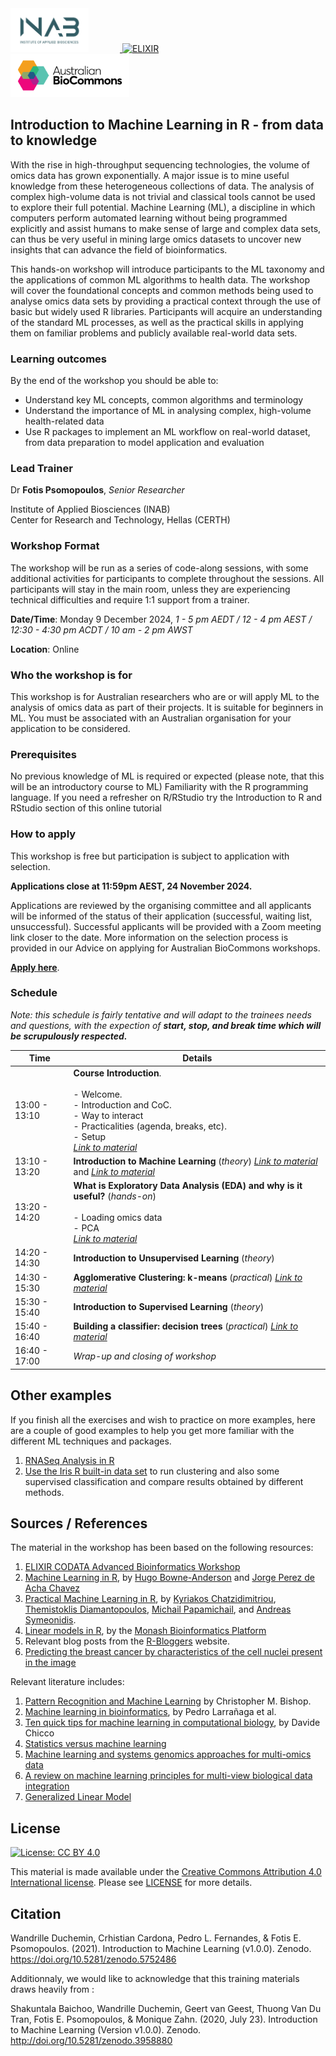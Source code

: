 
<div class="sponsor-logos">
  <a href="http://inab.certh.gr/" title="INAB/CERTH">
    <img style="margin-right:50px" alt="INAB/CERTH" src="static/images/INAB Logo.png" width="125"/>
  </a>
  <a href="https://www.elixir-europe.org/" title="ELIXIR">
    <img style="margin-right:50px" alt="ELIXIR" src="static/images/ELIXIR-logo.png" width="90"/>
  </a>  
  <a href="https://www.biocommons.org.au/" title="AustralianBiocommons">
    <img style="margin-right:50px" alt="AustralianBiocommons" src="static/images/Australian-Biocommons-Logo-Horizontal-RGB.png" width="190"/>
  </a>
  <!-- <a href="https://www.igc.gulbenkian.pt/" title="ELIXIR">
    <img style="margin-right:50px" alt="ELIXIR" src="static/images/IGC_Black.png" width="130"/>
  </a> -->
</div>  

<!-- [![DOI](https://zenodo.org/badge/417492568.svg)](https://zenodo.org/badge/latestdoi/417492568) -->

## Introduction to Machine Learning in R - from data to knowledge

With the rise in high-throughput sequencing technologies, the volume of omics data has grown exponentially. A major issue is to mine useful knowledge from these heterogeneous collections of data. The analysis of complex high-volume data is not trivial and classical tools cannot be used to explore their full potential. Machine Learning (ML), a discipline in which computers perform automated learning without being programmed explicitly and assist humans to make sense of large and complex data sets, can thus be very useful in mining large omics datasets to uncover new insights that can advance the field of bioinformatics.

This hands-on workshop will introduce participants to the ML taxonomy and the applications of common ML algorithms to health data. The workshop will cover the foundational concepts and common methods being used to analyse omics data sets by providing a practical context through the use of basic but widely used R libraries. Participants will acquire an understanding of the standard ML processes, as well as the practical skills in applying them on familiar problems and publicly available real-world data sets.

### Learning outcomes

By the end of the workshop you should be able to:

- Understand key ML concepts, common algorithms and terminology
- Understand the importance of ML in analysing complex, high-volume health-related data
- Use R packages to implement an ML workflow on real-world dataset, from data preparation to model application and evaluation

### Lead Trainer

Dr **Fotis Psomopoulos**, *Senior Researcher* 

Institute of Applied Biosciences (INAB)<br>
Center for Research and Technology, Hellas (CERTH)



### Workshop Format

The workshop will be run as a series of code-along sessions, with some additional activities for participants to complete throughout the sessions. All participants will stay in the main room, unless they are experiencing technical difficulties and require 1:1 support from a trainer. 

**Date/Time**: Monday 9 December 2024, 
*1 - 5 pm AEDT / 12 - 4 pm AEST / 12:30 - 4:30 pm ACDT / 10 am - 2 pm AWST*

**Location**: Online

### Who the workshop is for

This workshop is for Australian researchers who are or will apply ML to the analysis of omics data as part of their projects. It is suitable for beginners in ML. You must be associated with an Australian organisation for your application to be considered.

### Prerequisites

No previous knowledge of ML is required or expected (please note, that this will be an introductory course to ML)
Familiarity with the R programming language. If you need a refresher on R/RStudio try the Introduction to R and RStudio section of this online tutorial

### How to apply

This workshop is free but participation is subject to application with selection. 

**Applications close at 11:59pm AEST, 24 November 2024.**

Applications are reviewed by the organising committee and all applicants will be informed of the status of their application (successful, waiting list, unsuccessful). Successful applicants will be provided with a Zoom meeting link closer to the date. More information on the selection process is provided in our Advice on applying for Australian BioCommons workshops.

[**Apply here**](https://www.eventbrite.com.au/e/workshop-introduction-to-machine-learning-in-r-from-data-to-knowledge-tickets-1066494576989).

### Schedule

*Note: this schedule is fairly tentative and will adapt to the trainees needs and questions, with the expection of* _**start, stop, and break time which will be scrupulously respected.**_

|  Time  |  Details |
|--------|----------|
| 13:00 - 13:10 | **Course Introduction**. <br /> <br /> - Welcome. <br /> - Introduction and CoC. <br /> - Way to interact <br /> - Practicalities (agenda, breaks, etc). <br />- Setup <br /> [_Link to material_](episodes/setup.md) |
| 13:10 - 13:20 | **Introduction to Machine Learning** (_theory_) [_Link to material_](episodes/01-intro.md) and [_Link to material_](episodes/02-bioinformatics-and-ml.md)|
| 13:20 - 14:20 | **What is Exploratory Data Analysis (EDA) and why is it useful?** (_hands-on_) <br /><br /> - Loading omics data <br /> - PCA <br /> [_Link to material_](episodes/03-eda.md) |
| 14:20 - 14:30 |  **Introduction to Unsupervised Learning** (_theory_) |
| 14:30 - 15:30 |  **Agglomerative Clustering: k-means** (_practical_) [_Link to material_](episodes/04-unsupervised-learning.md) |
| 15:30 - 15:40 |  **Introduction to Supervised Learning** (_theory_) |
| 15:40 - 16:40 |  **Building a classifier: decision trees** (_practical_) [_Link to material_](episodes/05-supervised-learning-classification.md) |
| 16:40 - 17:00 |  _Wrap-up and closing of workshop_ |


<!-- 
| 10:00 - 10:30 | **Introduction to Machine Learning** (_theory_) |
| 10:30 - 11:00 | 
| 11:00 - 11:30 | _Coffee Break_ |
| 11:30 - 12:30 | **Exploratory Data Analysis - continued** (_hands-on_) |
| 12:30 - 14:00 | _Lunch break_ |
| 14:00 - 14:30 | **Introduction to Unsupervised Learning** (_theory_) |
| 14:30 - 15:00 | **Agglomerative Clustering: k-means** (_practical_) [_Link to material_](episodes/04-unsupervised-learning.md) |
| 15:00 - 15:30 | _Coffee Break_ |
| 15:30 - 18:30 | **Agglomerative Clustering: k-means - continued** (_practical_) |
| 18:30         | _Closing of Day 1_ |

| Presenter |  Activity | Start | Duration (min) |
|---------  |---------- | ----- | -------------- |
|           | Slack Q&A |       | Whole Workshop |
| Melissa | **Workshop Day 1 welcome and housekeeping** <br /> - Introduction to workshop | 1:00 AEDT | 10 | -->

## Other examples

If you finish all the exercises and wish to practice on more examples, here are a couple of good examples to help you get more familiar with the different ML techniques and packages.
1. [RNASeq Analysis in R](https://combine-australia.github.io/RNAseq-R/06-rnaseq-day1.html)
2. [Use the Iris R built-in data set](https://github.com/fpsom/CODATA-RDA-Advanced-Bioinformatics-2019/blob/master/3.Day3.md) to run clustering and also some supervised classification and compare results obtained by different methods.

## Sources / References

The material in the workshop has been based on the following resources:

1. [ELIXIR CODATA Advanced Bioinformatics Workshop](https://codata-rda-advanced-bioinformatics-2019.readthedocs.io)
2. [Machine Learning in R](https://hugobowne.github.io/machine-learning-r/), by [Hugo Bowne-Anderson](https://twitter.com/hugobowne) and [Jorge Perez de Acha Chavez](https://twitter.com/jorge_pda)
3. [Practical Machine Learning in R](https://leanpub.com/practical-machine-learning-r), by [Kyriakos Chatzidimitriou](https://leanpub.com/u/kyrcha), [Themistoklis Diamantopoulos](https://leanpub.com/u/thdiaman), [Michail Papamichail](https://leanpub.com/u/mpapamic), and [Andreas Symeonidis](https://leanpub.com/u/symeonid).
4. [Linear models in R](https://monashbioinformaticsplatform.github.io/r-linear/topics/linear_models.html), by the [Monash Bioinformatics Platform](https://www.monash.edu/researchinfrastructure/bioinformatics)
5. Relevant blog posts from the [R-Bloggers](https://www.r-bloggers.com/) website.
6. [Predicting the breast cancer by characteristics of the cell nuclei present in the image](https://rstudio-pubs-static.s3.amazonaws.com/411600_3185f5d17d104cc5beb4587094b905e9.html#comparison-with-scientific-paper)

Relevant literature includes:

1. [Pattern Recognition and Machine Learning](http://users.isr.ist.utl.pt/~wurmd/Livros/school/Bishop%20-%20Pattern%20Recognition%20And%20Machine%20Learning%20-%20Springer%20%202006.pdf) by Christopher M. Bishop.
2. [Machine learning in bioinformatics](https://academic.oup.com/bib/article/7/1/86/264025), by Pedro Larrañaga et al.
3. [Ten quick tips for machine learning in computational biology](https://biodatamining.biomedcentral.com/articles/10.1186/s13040-017-0155-3), by Davide Chicco
3. [Statistics versus machine learning](https://www.nature.com/articles/nmeth.4642)
4. [Machine learning and systems genomics approaches for multi-omics data](https://biomarkerres.biomedcentral.com/articles/10.1186/s40364-017-0082-y)
5. [A review on machine learning principles for multi-view biological data integration](https://academic.oup.com/bib/article/19/2/325/2664338)
6. [Generalized Linear Model](https://www.sciencedirect.com/topics/mathematics/generalized-linear-model)

<!-- ## Additional information

**Coordination**: Pedro L. Fernandes, Training Coordinator of [ELIXIR-PT](https://biodata.pt/), [Instituto Gulbenkian de Ciência](https://igc.gulbenkian.pt/)

ELIXIR-PT abides by the [ELIXIR Code of Conduct](https://elixir-europe.org/events/code-of-conduct). Participants in this course are also required to abide by the same code. -->

## License

[![License: CC BY 4.0](https://licensebuttons.net/l/by/4.0/88x31.png)](https://creativecommons.org/licenses/by/4.0/)

This material is made available under the [Creative Commons Attribution 4.0 International license](https://creativecommons.org/licenses/by/4.0). Please see [LICENSE](LICENSE.md) for more details.

## Citation

Wandrille Duchemin, Crhistian Cardona, Pedro L. Fernandes, & Fotis E. Psomopoulos. (2021). Introduction to Machine Learning (v1.0.0). Zenodo. https://doi.org/10.5281/zenodo.5752486

Additionnaly, we would like to acknowledge that this training materials draws heavily from :

Shakuntala Baichoo, Wandrille Duchemin, Geert van Geest, Thuong Van Du Tran, Fotis E. Psomopoulos, & Monique Zahn. (2020, July 23). Introduction to Machine Learning (Version v1.0.0). Zenodo. http://doi.org/10.5281/zenodo.3958880
